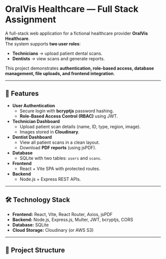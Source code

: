 # OralVis Healthcare — Full Stack Assignment

A full-stack web application for a fictional healthcare provider **OralVis Healthcare**.  
The system supports **two user roles**:  
- **Technicians** → upload patient dental scans.  
- **Dentists** → view scans and generate reports.  

This project demonstrates **authentication, role-based access, database management, file uploads, and frontend integration**.

---

## 🚀 Features

- **User Authentication**
  - Secure login with **bcryptjs** password hashing.
  - **Role-Based Access Control (RBAC)** using JWT.
- **Technician Dashboard**
  - Upload patient scan details (name, ID, type, region, image).
  - Images stored in **Cloudinary**.
- **Dentist Dashboard**
  - View all patient scans in a clean layout.
  - Download **PDF reports** (using jsPDF).
- **Database**
  - SQLite with two tables: `users` and `scans`.
- **Frontend**
  - React + Vite SPA with protected routes.
- **Backend**
  - Node.js + Express REST APIs.

---

## 🛠 Technology Stack

- **Frontend:** React, Vite, React Router, Axios, jsPDF  
- **Backend:** Node.js, Express.js, Multer, JWT, bcryptjs, CORS  
- **Database:** SQLite  
- **Cloud Storage:** Cloudinary (or AWS S3)  

---

## 📂 Project Structure

